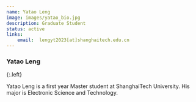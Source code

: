 ```yaml
---
name: Yatao Leng
image: images/yatao_bio.jpg
description: Graduate Student
status: active
links:
    email:  lengyt2023[at]shanghaitech.edu.cn
---
```


### Yatao Leng
{:.left}

Yatao Leng is a first year Master student at ShanghaiTech University. His major is Electronic Science and Technology.


